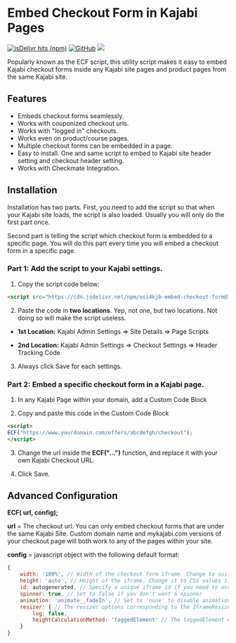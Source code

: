 # Embed Checkout Form in Kajabi Pages
[![jsDelivr hits (npm)](https://img.shields.io/jsdelivr/npm/hm/osi4kjb-embed-checkout-form?color=blue&label=downloads&logo=jsdelivr)](https://www.jsdelivr.com/package/npm/osi4kjb-embed-checkout-form) [![GitHub](https://img.shields.io/github/license/jasongodev/osi4kjb-embed-checkout-form?&color=blue&logo=github)](LICENSE) [![](https://img.shields.io/badge/Code%20Style-Standard-brightgreen?logo=javascript)](https://standardjs.com/)

Popularly known as the ECF script, this utility script makes it easy to embed Kajabi checkout forms inside any Kajabi site pages and product pages from the same Kajabi site.

## Features
- Embeds checkout forms seamlessly.
- Works with couponized checkout urls.
- Works with "logged in" checkouts.
- Works even on product/course pages.
- Multiple checkout forms can be embedded in a page.
- Easy to install. One and same script to embed to Kajabi site header setting and checkout header setting.
- Works with Checkmate Integration.

## Installation
Installation has two parts. First, you need to add the script so that when your Kajabi site loads, the script is also loaded. Usually you will only do the first part once.

Second part is telling the script which checkout form is embedded to a specific page. You will do this part every time you will embed a checkout form in a specific page.

### Part 1: Add the script to your Kajabi settings.
1. Copy the script code below:

```html
<script src="https://cdn.jsdelivr.net/npm/osi4kjb-embed-checkout-form@1/dist/ecf.min.js"></script>
```

2. Paste the code in **two locations**. Yep, not one, but two locations. Not doing so will make the script useless.

 * **1st Location:** Kajabi Admin Settings => Site Details => Page Scripts

 * **2nd Location:** Kajabi Admin Settings => Checkout Settings => Header Tracking Code
3. Always click Save for each settings.

### Part 2: Embed a specific checkout form in a Kajabi page.

1. In any Kajabi Page within your domain, add a Custom Code Block

2. Copy and paste this code in the Custom Code Block

```html
<script>
ECF("https://www.yourdomain.com/offers/abcdefgh/checkout");
</script>
```
3. Change the url inside the **ECF("...")** function, and replace it with your own Kajabi Checkout URL.

4. Click Save.

## Advanced Configuration
**ECF( url, config);**

**url** = The checkout url. You can only embed checkout forms that are under the same Kajabi Site. Custom domain name and mykajabi.com versions of your checkout page will both work to any of the pages within your site.

**config** = javascript object with the following default format:

```js
{
    width: '100%', // Width of the checkout form iframe. Change to suit your design.
    height: 'auto', // Height of the iframe. Change it to CSS values if you need to have a fixed height.
    id: autogenerated, // Specify a unique iframe id if you need to access the DOM element or CSS selector
    spinner: true, // Set to false if you don't want a spinner
    animation: 'animate__fadeIn', // Set to 'none' to disable animation. You can have other animation styles by using the animate.css classes at https://animate.style
    resizer: { // The resizer options corresponding to the IframeResizer library. See here: https://github.com/davidjbradshaw/iframe-resizer
        log: false,
        heightCalculationMethod: 'taggedElement' // The taggedElement estimation works best with Kajabi. The data-iframe-height attribute needed to detect the height is attached to #new_checkout_offer. See the documentation for other options if height is not adjusting with your design.
    }
}
```